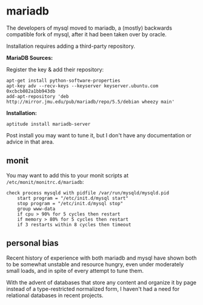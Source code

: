 
# mariadb

The developers of mysql moved to mariadb, a (mostly) backwards compatible fork of mysql, after it had been taken over by oracle.

Installation requires adding a third-party repository.

**MariaDB Sources:**

Register the key & add their repository:

    apt-get install python-software-properties
    apt-key adv --recv-keys --keyserver keyserver.ubuntu.com 0xcbcb082a1bb943db
    add-apt-repository 'deb http://mirror.jmu.edu/pub/mariadb/repo/5.5/debian wheezy main'

**Installation:**

    aptitude install mariadb-server

Post install you may want to tune it, but I don't have any documentation or advice in that area.


## monit

You may want to add this to your monit scripts at `/etc/monit/monitrc.d/mariadb`:

    check process mysqld with pidfile /var/run/mysqld/mysqld.pid
        start program = "/etc/init.d/mysql start"
        stop program = "/etc/init.d/mysql stop"
        group www-data
        if cpu > 90% for 5 cycles then restart
        if memory > 80% for 5 cycles then restart
        if 3 restarts within 8 cycles then timeout


## personal bias

Recent history of experience with both mariadb and mysql have shown both to be somewhat unstable and resource hungry, even under moderately small loads, and in spite of every attempt to tune them.

With the advent of databases that store any content and organize it by page instead of a type-restricted normalized form, I haven't had a need for relational databases in recent projects.
